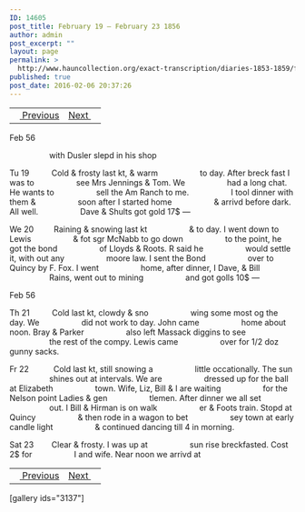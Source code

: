 ```yaml
---
ID: 14605
post_title: February 19 – February 23 1856
author: admin
post_excerpt: ""
layout: page
permalink: >
  http://www.hauncollection.org/exact-transcription/diaries-1853-1859/february-19-february-23-1856/
published: true
post_date: 2016-02-06 20:37:26
---
```

<table style="width: 100%;" align="center">
<tbody>
<tr>
<td><a href="http://www.hauncollection.org/version-2/diaries-1853-1859/february-14-february-18-1856/"><img src="https://lh3.googleusercontent.com/-EFJpxxNiPNw/VqgtWBCZrMI/AAAAAAAAAFU/WfY4lPFWWkg/s800-Ic42/Soeb-Plain-Arrows-8-10px.png" alt="" width="10" height="10" /> Previous</a></td>
<td style="text-align: right;"><a href="http://www.hauncollection.org/version-2/diaries-1853-1859/february-23-february-28-1856/">Next <img src="https://lh3.googleusercontent.com/-67k0cYlpXHw/VqgtWKz1MXI/AAAAAAAAAFU/k9PW_Piyurk/s800-Ic42/Soeb-Plain-Arrows-5-10px.png" alt="" width="10" height="10" /></a></td>
</tr>
</tbody>
</table>
Feb 56

<span style="margin-left: 70px;">with Dusler slepd in his shop</span>

Tu 19          Cold &amp; frosty last kt, &amp; warm
<span style="margin-left: 70px;">to day. After breck fast I was to
<span style="margin-left: 70px;">see Mrs Jennings &amp; Tom. We
<span style="margin-left: 70px;">had a long chat. He wants to
<span style="margin-left: 70px;">sell the Am Ranch to me.
<span style="margin-left: 70px;">I tool dinner with them &amp;
<span style="margin-left: 70px;">soon after I started home
<span style="margin-left: 70px;">&amp; arrivd before dark. All well.
<span style="margin-left: 70px;">Dave &amp; Shults got gold 17$ —</span></span></span></span></span></span></span></span>

We 20         Raining &amp; snowing last kt
<span style="margin-left: 70px;">&amp; to day. I went down to Lewis
<span style="margin-left: 70px;">&amp; fot sgr McNabb to go down
<span style="margin-left: 70px;">to the point, he got the bond
<span style="margin-left: 70px;">of Lloyds &amp; Roots. R said he
<span style="margin-left: 70px;">would settle it, with out any
<span style="margin-left: 70px;">moore law. I sent the Bond
<span style="margin-left: 70px;">over to Quincy by F. Fox. I went
<span style="margin-left: 70px;">home, after dinner, I Dave, &amp; Bill
<span style="margin-left: 70px;">Rains, went out to mining
<span style="margin-left: 70px;">and got golls 10$ —</span></span></span></span></span></span></span></span></span></span>

Feb 56

Th 21          Cold last kt, clowdy &amp; sno
<span style="margin-left: 70px;">wing some most og the day. We
<span style="margin-left: 70px;">did not work to day. John came
<span style="margin-left: 70px;">home about noon. Bray &amp; Parker
<span style="margin-left: 70px;">also left Massack diggins to see
<span style="margin-left: 70px;">the rest of the compy. Lewis came
<span style="margin-left: 70px;">over for 1/2 doz gunny sacks.</span></span></span></span></span></span>

Fr 22           Cold last kt, still snowing a
<span style="margin-left: 70px;">little occationally. The sun
<span style="margin-left: 70px;">shines out at intervals. We are
<span style="margin-left: 70px;">dressed up for the ball at Elizabeth
<span style="margin-left: 70px;">town. Wife, Liz, Bill &amp; I are waiting
<span style="margin-left: 70px;">for the Nelson point Ladies &amp; gen
<span style="margin-left: 70px;">tlemen. After dinner we all set
<span style="margin-left: 70px;">out. I Bill &amp; Hirman is on walk
<span style="margin-left: 70px;">er &amp; Foots train. Stopd at Quincy
<span style="margin-left: 70px;">&amp; then rode in a wagon to bet
<span style="margin-left: 70px;">sey town at early candle light
<span style="margin-left: 70px;">&amp; continued dancing till 4 in morning.</span></span></span></span></span></span></span></span></span></span></span>

Sat 23        Clear &amp; frosty. I was up at
<span style="margin-left: 70px;">sun rise breckfasted. Cost 2$ for
<span style="margin-left: 70px;">I and wife. Near noon we arrivd at</span></span>
<table style="width: 100%;" align="center">
<tbody>
<tr>
<td><a href="http://www.hauncollection.org/version-2/diaries-1853-1859/february-14-february-18-1856/"><img src="https://lh3.googleusercontent.com/-EFJpxxNiPNw/VqgtWBCZrMI/AAAAAAAAAFU/WfY4lPFWWkg/s800-Ic42/Soeb-Plain-Arrows-8-10px.png" alt="" width="10" height="10" /> Previous</a></td>
<td style="text-align: right;"><a href="http://www.hauncollection.org/version-2/diaries-1853-1859/february-23-february-28-1856/">Next <img src="https://lh3.googleusercontent.com/-67k0cYlpXHw/VqgtWKz1MXI/AAAAAAAAAFU/k9PW_Piyurk/s800-Ic42/Soeb-Plain-Arrows-5-10px.png" alt="" width="10" height="10" /></a></td>
</tr>
</tbody>
</table>
[gallery ids="3137"]
